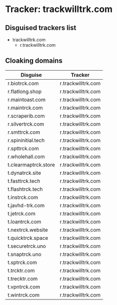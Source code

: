 # Tracker: trackwilltrk.com

## Disguised trackers list

* trackwilltrk.com
    * r.trackwilltrk.com

## Cloaking domains

| Disguise | Tracker |
| ---- | ---- |
| r.biotrck.com | r.trackwilltrk.com |
| r.flatlong.shop | r.trackwilltrk.com |
| r.maintoast.com | r.trackwilltrk.com |
| r.maintrck.com | r.trackwilltrk.com |
| r.scraperib.com | r.trackwilltrk.com |
| r.silvertrck.com | r.trackwilltrk.com |
| r.smttrck.com | r.trackwilltrk.com |
| r.spininitial.tech | r.trackwilltrk.com |
| r.spttrck.com | r.trackwilltrk.com |
| r.wholehall.com | r.trackwilltrk.com |
| t.clearmaptrck.store | r.trackwilltrk.com |
| t.dynatrck.site | r.trackwilltrk.com |
| t.fasttrck.tech | r.trackwilltrk.com |
| t.flashtrck.tech | r.trackwilltrk.com |
| t.instrck.com | r.trackwilltrk.com |
| t.javhd-trk.com | r.trackwilltrk.com |
| t.jetrck.com | r.trackwilltrk.com |
| t.loantrck.com | r.trackwilltrk.com |
| t.nextrck.website | r.trackwilltrk.com |
| t.quicktrck.space | r.trackwilltrk.com |
| t.securetrck.uno | r.trackwilltrk.com |
| t.snaptrck.uno | r.trackwilltrk.com |
| t.sptrck.com | r.trackwilltrk.com |
| t.trcktr.com | r.trackwilltrk.com |
| t.trecktr.com | r.trackwilltrk.com |
| t.vpntrck.com | r.trackwilltrk.com |
| t.wintrck.com | r.trackwilltrk.com |